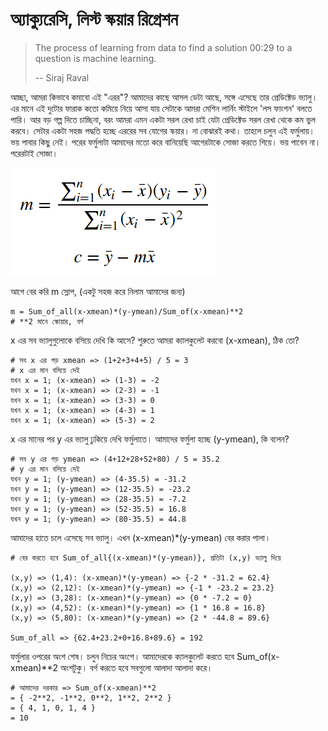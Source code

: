 # অ্যাক্যুরেসি, লিস্ট স্কয়ার রিগ্রেশন

> The process of learning from data to find a solution 00:29 to a question is machine learning.
>
> -- Siraj Raval

আচ্ছা, আমরা কিভাবে কমাবো এই "এরর"? আমাদের কাছে আসল ডেটা আছে, সঙ্গে এসেছে তার প্রেডিক্টেড ভ্যালু। এর মানে এই দুটোর ফারাক কতো কমিয়ে নিয়ে আসা যায় সেটাকে আমরা মেশিন লার্নিং স্টাইলে 'লস ফাংশন' বলতে পারি। আর বড় গল্প দিতে চাচ্ছিনা, বরং আমরা এমন একটা সরল রেখা চাই যেটা প্রেডিক্টেড সরল রেখা থেকে কম ভুল করবে। সেটার একটা সহজ পদ্ধতি হচ্ছে এররের সব যোগের স্কয়ার। না বোঝারই কথা। তাহলে চলুন এই ফর্মুলায়। ভয় পাবার কিছু নেই। পরের ফর্মুলাটা আমাদের মতো করে বানিয়েছি আগেরটাকে সোজা করতে গিয়ে। ভয় পাবেন না। পরেরটাই সোজা। 

![&#x9A8;&#x9BF;&#x99A;&#x9C7;&#x9B0;&#x99F;&#x9BE; &#x9A6;&#x9C7;&#x996;&#x9C1;&#x9A8; &#x9AD;&#x9BE;&#x9B2;&#x9CB; &#x995;&#x9B0;&#x9C7; \(&#x9B2;&#x9BF;&#x9B8;&#x9CD;&#x99F; &#x9B8;&#x9CD;&#x995;&#x9DF;&#x9BE;&#x9B0; &#x9B0;&#x9BF;&#x997;&#x9CD;&#x9B0;&#x9C7;&#x9B6;&#x9A8;\)](../.gitbook/assets/formula.png)

আগে বের করি m স্লোপ, \(একটু সহজ করে নিলাম আমাদের জন্য\)

```text
m = Sum_of_all(x-xmean)*(y-ymean)/Sum_of(x-xmean)**2
# **2 মানে স্কোয়ার, বর্গ 
```

x এর সব ভ্যালুগুলোকে বসিয়ে দেখি কি আসে? শুরুতে আমরা ক্যালকুলেট করবো \(x-xmean\), ঠিক তো?

```text
# সব x এর গড় xmean => (1+2+3+4+5) / 5 = 3
# x এর মান বসিয়ে দেই 
যখন x = 1; (x-xmean) => (1-3) = -2
যখন x = 1; (x-xmean) => (2-3) = -1
যখন x = 1; (x-xmean) => (3-3) = 0
যখন x = 1; (x-xmean) => (4-3) = 1
যখন x = 1; (x-xmean) => (5-3) = 2
```

x এর মানের পর y এর ভ্যালু ঢুকিয়ে দেখি ফর্মুলাতে। আমাদের ফর্মুলা হচ্ছে \(y-ymean\), কি বলেন?

```text
# সব y এর গড় ymean => (4+12+28+52+80) / 5 = 35.2
# y এর মান বসিয়ে দেই 
যখন y = 1; (y-ymean) => (4-35.5) = -31.2
যখন y = 1; (y-ymean) => (12-35.5) = -23.2
যখন y = 1; (y-ymean) => (28-35.5) = -7.2
যখন y = 1; (y-ymean) => (52-35.5) = 16.8
যখন y = 1; (y-ymean) => (80-35.5) = 44.8
```

আমাদের হাতে চলে এসেছে সব ভ্যালু। এখন \(x-xmean\)\*\(y-ymean\) বের করার পালা। 

```text
# বের করতে হবে Sum_of_all{(x-xmean)*(y-ymean)}, প্রতিটা (x,y) ভ্যালু দিয়ে 

(x,y) => (1,4): (x-xmean)*(y-ymean) => {-2 * -31.2 = 62.4}
(x,y) => (2,12): (x-xmean)*(y-ymean) => {-1 * -23.2 = 23.2}
(x,y) => (3,28): (x-xmean)*(y-ymean) => {0 * -7.2 = 0}
(x,y) => (4,52): (x-xmean)*(y-ymean) => {1 * 16.8 = 16.8}
(x,y) => (5,80): (x-xmean)*(y-ymean) => {2 * -44.8 = 89.6}

Sum_of_all => {62.4+23.2+0+16.8+89.6} = 192
```

ফর্মুলার ওপরের অংশ শেষ। চলুন নিচের অংশে। আমাদেরকে ক্যালকুলেট করতে হবে Sum\_of\(x-xmean\)\*\*2 অংশটুকু। বর্গ করতে হবে সবগুলো আলাদা আলাদা করে। 

```text
# আমাদের দরকার => Sum_of(x-xmean)**2
= { -2**2, -1**2, 0**2, 1**2, 2**2 }
= { 4, 1, 0, 1, 4 }
= 10
```

